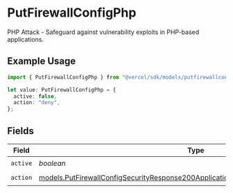 # PutFirewallConfigPhp

PHP Attack - Safeguard against vulnerability exploits in PHP-based applications.

## Example Usage

```typescript
import { PutFirewallConfigPhp } from "@vercel/sdk/models/putfirewallconfigop.js";

let value: PutFirewallConfigPhp = {
  active: false,
  action: "deny",
};
```

## Fields

| Field                                                                                                                                                                                | Type                                                                                                                                                                                 | Required                                                                                                                                                                             | Description                                                                                                                                                                          |
| ------------------------------------------------------------------------------------------------------------------------------------------------------------------------------------ | ------------------------------------------------------------------------------------------------------------------------------------------------------------------------------------ | ------------------------------------------------------------------------------------------------------------------------------------------------------------------------------------ | ------------------------------------------------------------------------------------------------------------------------------------------------------------------------------------ |
| `active`                                                                                                                                                                             | *boolean*                                                                                                                                                                            | :heavy_check_mark:                                                                                                                                                                   | N/A                                                                                                                                                                                  |
| `action`                                                                                                                                                                             | [models.PutFirewallConfigSecurityResponse200ApplicationJSONResponseBodyActiveCrsAction](../models/putfirewallconfigsecurityresponse200applicationjsonresponsebodyactivecrsaction.md) | :heavy_check_mark:                                                                                                                                                                   | N/A                                                                                                                                                                                  |